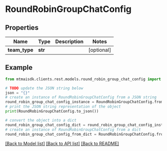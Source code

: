 # RoundRobinGroupChatConfig


## Properties

Name | Type | Description | Notes
------------ | ------------- | ------------- | -------------
**team_type** | **str** |  | [optional] 

## Example

```python
from mtmaisdk.clients.rest.models.round_robin_group_chat_config import RoundRobinGroupChatConfig

# TODO update the JSON string below
json = "{}"
# create an instance of RoundRobinGroupChatConfig from a JSON string
round_robin_group_chat_config_instance = RoundRobinGroupChatConfig.from_json(json)
# print the JSON string representation of the object
print(RoundRobinGroupChatConfig.to_json())

# convert the object into a dict
round_robin_group_chat_config_dict = round_robin_group_chat_config_instance.to_dict()
# create an instance of RoundRobinGroupChatConfig from a dict
round_robin_group_chat_config_from_dict = RoundRobinGroupChatConfig.from_dict(round_robin_group_chat_config_dict)
```
[[Back to Model list]](../README.md#documentation-for-models) [[Back to API list]](../README.md#documentation-for-api-endpoints) [[Back to README]](../README.md)


